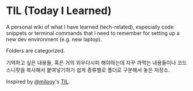 # TIL (Today I Learned)

A personal wiki of what I have learned (tech-related), especially code snippets or terminal commands that I need to remember for setting up a new dev environment (e.g. new laptop).

Folders are categorized.

기억하고 싶은 내용들, 혹은 거의 외우다시피 해야하는데 자꾸 까먹는 내용들이나 코드 스니핏을 복사해서 붙여넣기하기 쉽게 종류별로 폴더로 구분해서 놓은 저장소.

Inspired by [@milooy](https://github.com/milooy)'s [TIL](https://github.com/milooy/TIL).